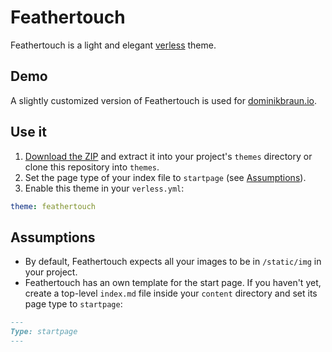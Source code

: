 # Feathertouch

Feathertouch is a light and elegant [verless](github.com/verless/verless) theme.

## Demo

A slightly customized version of Feathertouch is used for [dominikbraun.io](https://dominikbraun.io).

## Use it

1. [Download the ZIP](https://github.com/dominikbraun/feathertouch/archive/main.zip) and extract it into your project's `themes` directory
or clone this repository into `themes`.
2. Set the page type of your index file to `startpage` (see [Assumptions](#assumptions)).
3. Enable this theme in your `verless.yml`:

```yaml
theme: feathertouch
```

## Assumptions

* By default, Feathertouch expects all your images to be in `/static/img` in your project.
* Feathertouch has an own template for the start page. If you haven't yet, create a top-level `index.md` file inside
your `content` directory and set its page type to `startpage`:

```markdown
---
Type: startpage
---
```

